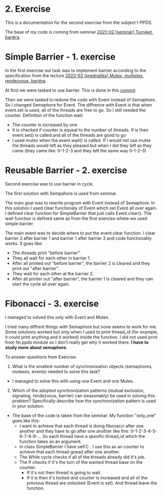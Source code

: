 # 2. Exercise
This is a documentation for the second exercise from the subject I-PPDS. 

The base of my code is coming from seminar [2021-02 [seminár] Turniket, bariéra](https://www.youtube.com/watch?v=vIiHVcb3HqU&ab_channel=Paraleln%C3%A9programovanieadistribuovan%C3%A9syst%C3%A9my).

# Simple Barrier - 1. exercise
In the first exercise out task was to implement barrier according to the specification from the lecture [2022-02 [prednáška] Mutex, multiplex, rendezvous, bariéra](https://www.youtube.com/watch?v=sR5RWW1uj5g&ab_channel=Paraleln%C3%A9programovanieadistribuovan%C3%A9syst%C3%A9my).

At first we were tasked to use barrier. This is done in this [commit](https://github.com/Rokulus/I-PPDS_Procka/commit/00747b80d9ddcf7fad95cc89e74572f420f9ff57).

Then we were tasked to redone the code with Event instead of Semaphore. So I changed Semaphore for Event. The diffrence with Event is that when event.set is used, all of the threads are free to go. So I still needed the counter.
Definition of the function wait: 
- The counter is increased by one
- It is checked if counter is equeal to the number of threads. If is then event.set() is called and all of the threads are good to go
- I used mutex when the event.wait() is called. If I would not use mutex the threads would left as they pleased but when I did they left as they came (they came like: 0-1-2-3 and they left the same way 0-1-2-3)

# Reusable Barrier - 2. exercise

Second exercise was to use barrier in cycle. 

The first solution with Sempahore is used from seminar. 

The main goal was to rewrite program with Event instead of Semaphore. In this solution I used clear functionaly of Event which set Event all over again. I defined clear function for SimpleBarrier that just calls Event.clear(). The wait function is defined same as from the first exercise where we used simple barrier. 

The main event was to decide where to put the event.clear function. I clear barrier 2 after barrier 1 and barrier 1 after barrier 2 and code functionality works. 
It goes like:
- The threads print "before barrier".
- They all wait for each other in barrier 1. 
- After all printed out "before barrier", the barrier 2 is cleared and they print out "after barrier".
- They wait for each other at the barrier 2. 
- After all printer out "after barrier", the barrier 1 is cleared and they can start the cycle all over again.  

# Fibonacci - 3. exercise

I managed to solved this only with Event and Mutex. 

I tried many diffrent things with Semaphore but none seems to work for me. Some solutions worked but only when I used to print thread_id (for example, it could print anything and it worked) inside the function. I did not used print from fei.ppds module so I don't really get why it worked there. **I have to study more about semaphore**. 

To answer questions from Exercise:
1. What is the smallest number of synchronization objects (semaphores, mutexes, events) needed to solve this task?
- I managed to solve this with using one Event and one Mutex. 
2. Which of the adopted synchronization patterns (mutual exclusion, signaling, rendezvous, barrier) can (reasonably) be used in solving this problem? Specifically describe how the synchronization pattern is used in your solution.
- The base of the code is taken from the seminar. My function "only_one" goes like this:
    - I want to achieve that each thread is doing fibonacci after one another and they have to go after one another like this: 0-1-2-3-4-5-6-7-8-9-... So each thread have a spesific thread_id which the function takes as an argument.
    - In class SimpleBarrier I have self.C . I use this as an counter to achieve that each thread goead after one another.
    - The While cycle checks if all of the threads already did it's job.
    - The If checks if it's the turn of the wanted thread base on the counter. 
        - If it's not then thread is going to wait. 
        - If it is then it's locked and counter is increased and all of the previous thread are unlocked (Event is set). And thread leave the function.   


